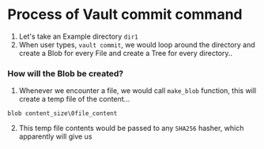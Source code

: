 # Process of Vault commit command
1) Let's take an Example directory `dir1`
2) When user types, `vault commit`, we would loop around the directory and create a Blob for every File and create a Tree for every directory..

### How will the Blob be created?
1) Whenever we encounter a file, we would call `make_blob` function, this will create a temp file of the content...
```
blob content_size\0file_content
```
2) This temp file contents would be passed to any `SHA256` hasher, which apparently will give us  
